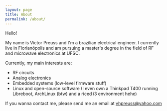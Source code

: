```yaml
---
layout: page
title: About
permalink: /about/
---
```


Hello!

My name is Victor Preuss and I'm a brazilian electrical engineer. I currently live in Florianópolis and am pursuing a master's degree in the field of RF and microwave electronics at UFSC.

Currently, my main interests are:
- RF circuits
- Analog electronics
- Embedded systems (low-level firmware stuff)
- Linux and open-source software (I even own a Thinkpad T400 running Libreboot, ArchLinux (btw) and a riced i3 environment hehe)

If you wanna contact me, please send me an email at vhpreuss@yahoo.com
